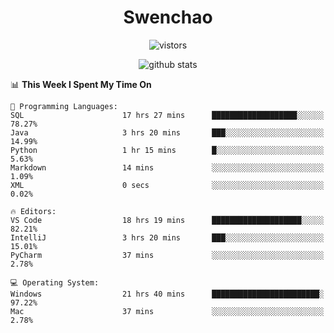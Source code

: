 <h1 align="center">Swenchao</h3>

<p align="center">
  <img src="https://visitor-badge.glitch.me/badge?page_id=Swenchao" alt="vistors" />
</p>

<p align="center">
  <img src="https://github-readme-stats.vercel.app/api?username=Swenchao&count_private=true&show_icons=true&theme=vue-dark&hide_title=true" alt="github stats" />
</p>

<!--START_SECTION:waka-->
📊 **This Week I Spent My Time On** 

```text
💬 Programming Languages: 
SQL                      17 hrs 27 mins      ███████████████████░░░░░░   78.27% 
Java                     3 hrs 20 mins       ███░░░░░░░░░░░░░░░░░░░░░░   14.99% 
Python                   1 hr 15 mins        █░░░░░░░░░░░░░░░░░░░░░░░░   5.63% 
Markdown                 14 mins             ░░░░░░░░░░░░░░░░░░░░░░░░░   1.09% 
XML                      0 secs              ░░░░░░░░░░░░░░░░░░░░░░░░░   0.02%

🔥 Editors: 
VS Code                  18 hrs 19 mins      ████████████████████░░░░░   82.21% 
IntelliJ                 3 hrs 20 mins       ███░░░░░░░░░░░░░░░░░░░░░░   15.01% 
PyCharm                  37 mins             ░░░░░░░░░░░░░░░░░░░░░░░░░   2.78%

💻 Operating System: 
Windows                  21 hrs 40 mins      ████████████████████████░   97.22% 
Mac                      37 mins             ░░░░░░░░░░░░░░░░░░░░░░░░░   2.78%

```


<!--END_SECTION:waka-->
